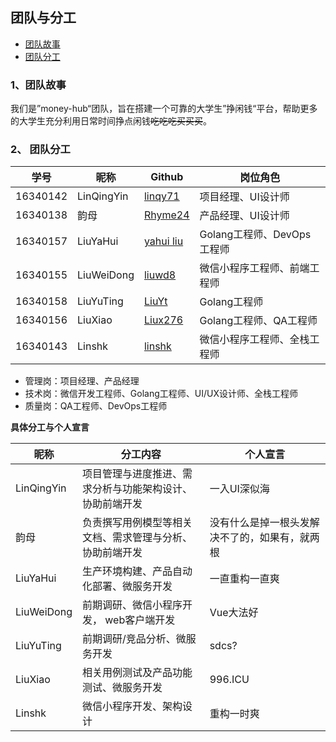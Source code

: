 ## 团队与分工

- [团队故事](https://github.com/money-hub/Dashboard/blob/master/02-team-profile.md#1团队故事)
- [团队分工](https://github.com/money-hub/Dashboard/blob/master/02-team-profile.md#2-团队分工)

### 1、团队故事

我们是”money-hub“团队，旨在搭建一个可靠的大学生”挣闲钱“平台，帮助更多的大学生充分利用日常时间挣点闲钱~~吃吃吃买买买~~。

### 2、 团队分工

| 学号     | 昵称       | Github                                  | 岗位角色                     |
| -------- | ---------- | --------------------------------------- | ---------------------------- |
| 16340142 | LinQingYin | [linqy71](https://github.com/linqy71)   | 项目经理、UI设计师           |
| 16340138 | 韵母  | [Rhyme24](https://github.com/Rhyme24)   | 产品经理、UI设计师           |
| 16340157 | LiuYaHui   | [yahui liu](https://github.com/liuyh73) | Golang工程师、DevOps工程师   |
| 16340155 | LiuWeiDong | [liuwd8](https://github.com/liuwd8)     | 微信小程序工程师、前端工程师 |
| 16340158 | LiuYuTing  | [LiuYt](https://github.com/Liu-YT)      | Golang工程师                 |
| 16340156 | LiuXiao    | [Liux276](https://github.com/Liux276)   | Golang工程师、QA工程师       |
| 16340143 | Linshk     | [linshk](https://github.com/linshk)     | 微信小程序工程师、全栈工程师 |

- 管理岗：项目经理、产品经理
- 技术岗：微信开发工程师、Golang工程师、UI/UX设计师、全栈工程师
- 质量岗：QA工程师、DevOps工程师



**具体分工与个人宣言**

| 昵称       | 分工内容                                                 | 个人宣言       |
| ---------- | -------------------------------------------------------- | -------------- |
| LinQingYin | 项目管理与进度推进、需求分析与功能架构设计、协助前端开发 |   一入UI深似海     |
| 韵母  | 负责撰写用例模型等相关文档、需求管理与分析、协助前端开发 |  没有什么是掉一根头发解决不了的，如果有，就两根  |
| LiuYaHui   | 生产环境构建、产品自动化部署、微服务开发                 | 一直重构一直爽 |
| LiuWeiDong | 前期调研、微信小程序开发， web客户端开发                 | Vue大法好 |
| LiuYuTing  | 前期调研/竞品分析、微服务开发                           | sdcs?    |
| LiuXiao    | 相关用例测试及产品功能测试、微服务开发                   | 996.ICU   |
| Linshk     | 微信小程序开发、架构设计                                 | 重构一时爽     |





